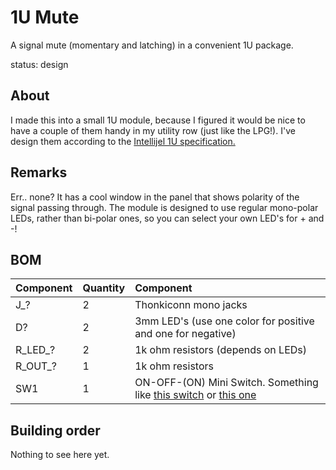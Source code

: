 # 1U Mute
A signal mute (momentary and latching) in a convenient 1U package.

status: design

## About
I made this into a small 1U module, because I figured it would be nice to have a couple of them handy in my utility row (just like the LPG!). I've design them according to the [Intellijel 1U specification.](https://intellijel.com/support/1u-technical-specifications/)

## Remarks
Err.. none? It has a cool window in the panel that shows polarity of the signal passing through. The module is designed to use regular mono-polar LEDs, rather than bi-polar ones, so you can select your own LED's for + and -!

## BOM
| Component | Quantity    | Component     |
| :------------- | :------------- | :------------- |
| J_? | 2 | Thonkiconn mono jacks |
| D? | 2 | 3mm LED's (use one color for positive and one for negative) |
| R_LED_? | 2 | 1k ohm resistors (depends on LEDs) |
| R_OUT_? | 1 | 1k ohm resistors |
| SW1 | 1 | ON-OFF-(ON) Mini Switch. Something like [this switch](https://www.digikey.nl/product-detail/en/e-switch/100SP5T1B1M2QEH/EG2394-ND/378863) or [this one](https://www.digikey.nl/product-detail/en/nkk-switches/M2019SS1W03/360-2071-ND/1007128) |

## Building order
Nothing to see here yet.